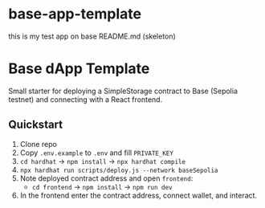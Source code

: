 # base-app-template
this is my test app on base
README.md (skeleton)
# Base dApp Template

Small starter for deploying a SimpleStorage contract to Base (Sepolia testnet) and connecting with a React frontend.

## Quickstart

1. Clone repo
2. Copy `.env.example` to `.env` and fill `PRIVATE_KEY`
3. `cd hardhat` → `npm install` → `npx hardhat compile`
4. `npx hardhat run scripts/deploy.js --network baseSepolia`
5. Note deployed contract address and open `frontend`:
   - `cd frontend` → `npm install` → `npm run dev`
6. In the frontend enter the contract address, connect wallet, and interact.
